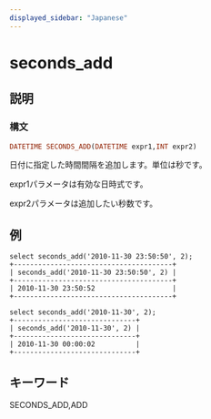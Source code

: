 ```yaml
---
displayed_sidebar: "Japanese"
---
```


# seconds_add

## 説明

### 構文

```Haskell
DATETIME SECONDS_ADD(DATETIME expr1,INT expr2)
```

日付に指定した時間間隔を追加します。単位は秒です。

expr1パラメータは有効な日時式です。

expr2パラメータは追加したい秒数です。

## 例

```Plain Text
select seconds_add('2010-11-30 23:50:50', 2);
+---------------------------------------+
| seconds_add('2010-11-30 23:50:50', 2) |
+---------------------------------------+
| 2010-11-30 23:50:52                   |
+---------------------------------------+

select seconds_add('2010-11-30', 2);
+------------------------------+
| seconds_add('2010-11-30', 2) |
+------------------------------+
| 2010-11-30 00:00:02          |
+------------------------------+
```

## キーワード

SECONDS_ADD,ADD